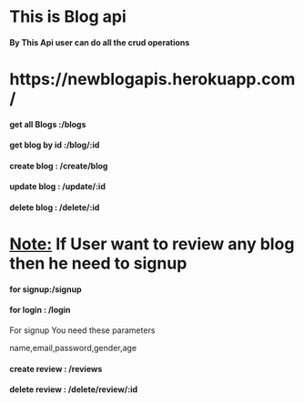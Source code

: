 <h1>This is Blog api</h1>
<h4>By This Api user can do all the crud operations </h4>

 <h1>https://newblogapis.herokuapp.com/</h1>
    <h4>get all Blogs :/blogs</h4>
    <h4>get blog by id :/blog/:id</h4>
    <h4>create blog : /create/blog </h4>
    <h4>update blog : /update/:id </h4>
    <h4>delete blog : /delete/:id </h1>
  
   <h1><u>Note:</u> If User want to review any blog then he need to signup</h1>
   <h4>for signup:/signup</h4>
   <h4>for login : /login</h4>
   <p>For signup You need these parameters</p>
   <p>name,email,password,gender,age</p>

   <h4>create review : /reviews</h4>
   <h4>delete review : /delete/review/:id</h4>
